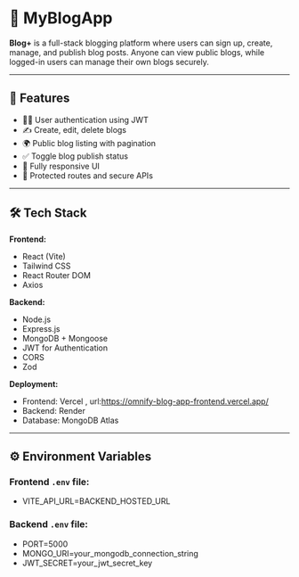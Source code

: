 # 📝 MyBlogApp

**Blog+** is a full-stack blogging platform where users can sign up, create, manage, and publish blog posts. Anyone can view public blogs, while logged-in users can manage their own blogs securely.

---

## 🚀 Features

- 🧑‍💻 User authentication using JWT
- ✍️ Create, edit, delete blogs
- 🌍 Public blog listing with pagination
- ✅ Toggle blog publish status
- 📱 Fully responsive UI
- 🔐 Protected routes and secure APIs

---

## 🛠 Tech Stack

**Frontend:**
- React (Vite)
- Tailwind CSS
- React Router DOM
- Axios

**Backend:**
- Node.js
- Express.js
- MongoDB + Mongoose
- JWT for Authentication
- CORS
- Zod

**Deployment:**
- Frontend: Vercel , url:https://omnify-blog-app-frontend.vercel.app/
- Backend: Render
- Database: MongoDB Atlas

---

## ⚙️ Environment Variables

### Frontend `.env` file:
- VITE_API_URL=BACKEND_HOSTED_URL

### Backend `.env` file:
- PORT=5000
- MONGO_URI=your_mongodb_connection_string
- JWT_SECRET=your_jwt_secret_key
